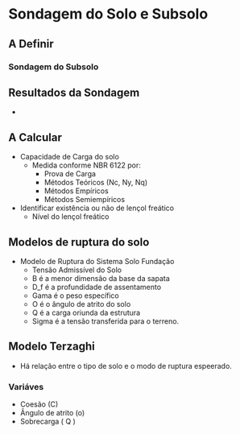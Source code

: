 # Sondagem do Solo e Subsolo

## A Definir
### Sondagem do Subsolo

## Resultados da Sondagem
- 

## A Calcular
- Capacidade de Carga do solo
    - Medida conforme NBR 6122 por:
        - Prova de Carga
        - Métodos Teóricos (Nc, Ny, Nq)
        - Métodos Empíricos
        - Métodos Semiempíricos
- Identificar existência ou não de lençol freático
    - Nível do lençol freático

## Modelos de ruptura do solo
- Modelo de Ruptura do Sistema Solo Fundação
    - Tensão Admissível do Solo
    - B é a menor dimensão da base da sapata
    - D_f é a profundidade de assentamento
    - Gama é o peso específico 
    - O é o ângulo de atrito do solo
    - Q é a carga oriunda da estrutura
    - Sigma é a tensão transferida para o terreno.

## Modelo Terzaghi
- Há relação entre o tipo de solo e o modo de ruptura espeerado.

### Variáves
- Coesão (C)
- Ângulo de atrito (o) 
- Sobrecarga ( Q )